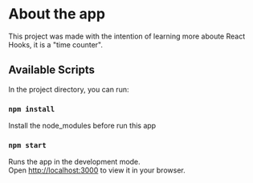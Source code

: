 # About the app

This project was made with the intention of learning more aboute React Hooks, it is a "time counter". 

## Available Scripts

In the project directory, you can run:

### `npm install`

Install the node_modules before run this app

### `npm start`

Runs the app in the development mode.\
Open [http://localhost:3000](http://localhost:3000) to view it in your browser.
